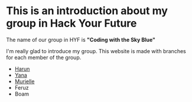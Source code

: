 # This is an introduction about my group in Hack Your Future

The name of our group in HYF is **"Coding with the Sky Blue"**

I'm really glad to introduce my group. This website is made with branches for each member of the group.

- [Harun](./harun.md)
- [Yana](./yana.md)
- [Murielle](./murielle.md)
- Feruz
- Boam
